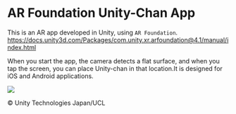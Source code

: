 # AR Foundation Unity-Chan App
This is an AR app developed in Unity, using `AR Foundation`.  
https://docs.unity3d.com/Packages/com.unity.xr.arfoundation@4.1/manual/index.html

When you start the app, the camera detects a flat surface, and when you tap the screen, you can place Unity-chan in that location.It is designed for iOS and Android applications.  

[![](https://img.youtube.com/vi/qokauSDNhQ8/0.jpg)](https://www.youtube.com/watch?v=qokauSDNhQ8)

© Unity Technologies Japan/UCL
